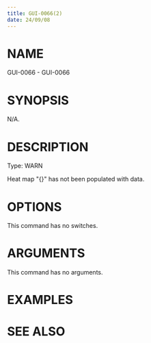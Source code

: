 ```yaml
---
title: GUI-0066(2)
date: 24/09/08
---
```


# NAME

GUI-0066 - GUI-0066

# SYNOPSIS

N/A.

# DESCRIPTION

Type: WARN

Heat map \"{}\" has not been populated with data.

# OPTIONS

This command has no switches.

# ARGUMENTS

This command has no arguments.

# EXAMPLES

# SEE ALSO
